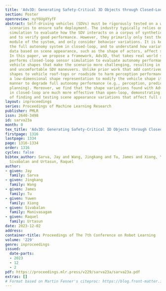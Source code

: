 ```yaml
---
title: 'Adv3D: Generating Safety-Critical 3D Objects through Closed-Loop Simulation'
section: Poster
openreview: nyY6UgXYyfF
abstract: Self-driving vehicles (SDVs) must be rigorously tested on a wide range of
  scenarios to ensure safe deployment. The industry typically relies on closed-loop
  simulation to evaluate how the SDV interacts on a corpus of synthetic and real scenarios
  and to verify good performance. However, they primarily only test the motion planning
  module of the system, and only consider behavior variations. It is key to evaluate
  the full autonomy system in closed-loop, and to understand how variations in sensor
  data based on scene appearance, such as the shape of actors, affect system performance.
  In this paper, we propose a framework, Adv3D, that takes real world scenarios and
  performs closed-loop sensor simulation to evaluate autonomy performance, and finds
  vehicle shapes that make the scenario more challenging, resulting in autonomy failures
  and uncomfortable SDV maneuvers. Unlike prior work that add contrived adversarial
  shapes to vehicle roof-tops or roadside to harm perception performance, we optimize
  a low-dimensional shape representation to modify the vehicle shape itself in a realistic
  manner to degrade full autonomy performance (e.g., perception, prediction, motion
  planning). Moreover, we find that the shape variations found with Adv3D optimized
  in closed-loop are much more effective than open-loop, demonstrating the importance
  of finding and testing scene appearance variations that affect full autonomy performance.
layout: inproceedings
series: Proceedings of Machine Learning Research
publisher: PMLR
issn: 2640-3498
id: sarva23a
month: 0
tex_title: 'Adv3D: Generating Safety-Critical 3D Objects through Closed-Loop Simulation'
firstpage: 1316
lastpage: 1334
page: 1316-1334
order: 1316
cycles: false
bibtex_author: Sarva, Jay and Wang, Jingkang and Tu, James and Xiong, Yuwen and Manivasagam,
  Sivabalan and Urtasun, Raquel
author:
- given: Jay
  family: Sarva
- given: Jingkang
  family: Wang
- given: James
  family: Tu
- given: Yuwen
  family: Xiong
- given: Sivabalan
  family: Manivasagam
- given: Raquel
  family: Urtasun
date: 2023-12-02
address:
container-title: Proceedings of The 7th Conference on Robot Learning
volume: '229'
genre: inproceedings
issued:
  date-parts:
  - 2023
  - 12
  - 2
pdf: https://proceedings.mlr.press/v229/sarva23a/sarva23a.pdf
extras: []
# Format based on Martin Fenner's citeproc: https://blog.front-matter.io/posts/citeproc-yaml-for-bibliographies/
---
```

